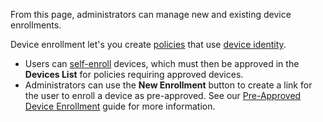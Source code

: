 From this page, administrators can manage new and existing device enrollments.

Device enrollment let's you create [policies](/docs/concepts/ppl#device-matcher) that use [device identity](/docs/concepts/device-identity).

- Users can [self-enroll](/docs/guides/enroll-device) devices, which must then be approved in the **Devices List** for policies requiring approved devices.
- Administrators can use the **New Enrollment** button to create a link for the user to enroll a device as pre-approved. See our [Pre-Approved Device Enrollment](/docs/guides/admin-enroll-device) guide for more information.
